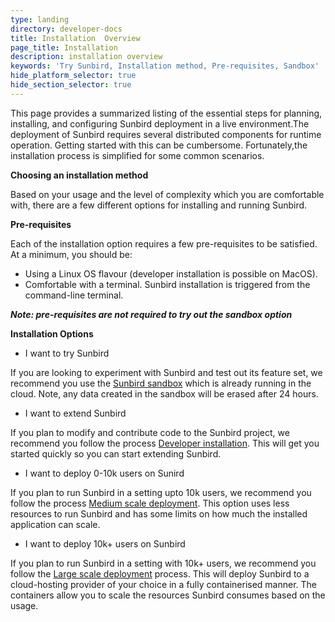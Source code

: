 ```yaml
---
type: landing
directory: developer-docs
title: Installation  Overview
page_title: Installation
description: installation overview
keywords: 'Try Sunbird, Installation method, Pre-requisites, Sandbox'
hide_platform_selector: true
hide_section_selector: true
---
```

This page provides a summarized listing of the essential steps for planning, installing, and configuring Sunbird deployment in a live environment.The deployment of Sunbird requires several distributed components for runtime operation. Getting started with this can be cumbersome. Fortunately,the installation process is simplified for some common scenarios.

**Choosing an installation method**

Based on your usage and the level of complexity which you are comfortable with, there are a few different options for installing and running Sunbird.

**Pre-requisites**

Each of the installation option requires a few pre-requisites to be satisfied. 
At a minimum, you should be:

+ Using a Linux OS flavour (developer installation is possible on MacOS).
+ Comfortable with a terminal. Sunbird installation is triggered from the command-line terminal.

***Note: pre-requisites are not required to try out the sandbox option***


**Installation Options**

- I want to try Sunbird

If you are looking to experiment with Sunbird and test out its feature set, we recommend you use the [Sunbird sandbox](https://staging.open-sunbird.org/) which is already running in the cloud. Note, any data created in the sandbox will be erased after 24 hours.

- I want to extend Sunbird

If you plan to modify and contribute code to the Sunbird project, we recommend you follow the process [Developer installation]( /developer-docs/developer_install ). This will get you started quickly so you can start extending Sunbird.

- I want to deploy 0-10k users on Sunird

If you plan to run Sunbird in a setting upto 10k users, we recommend you follow the process [Medium scale deployment](/developer-docs/medium_scale_deploy ). This option uses less resources to run Sunbird and has some limits on how much the installed application can scale.
- I want to deploy 10k+ users on Sunbird

If you plan to run Sunbird in a setting with 10k+ users, we recommend you follow the [Large scale deployment](/developer-docs/large_scale_deploy) process. 
This will deploy Sunbird to a cloud-hosting provider of your choice in a fully containerised manner. The containers allow you to scale the resources Sunbird consumes based on the usage.

